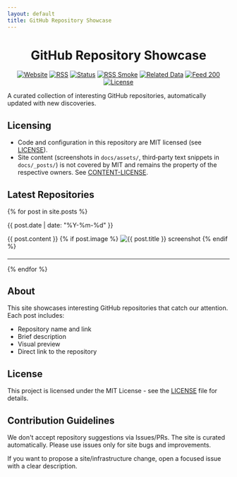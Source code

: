 ```yaml
---
layout: default
title: GitHub Repository Showcase
---
```


<div align="center">

# GitHub Repository Showcase

[![Website](https://img.shields.io/website?url=https%3A%2F%2Ftom-doerr.github.io%2Frepo_posts%2F&label=site&style=for-the-badge)](https://tom-doerr.github.io/repo_posts/)
[![RSS](https://img.shields.io/badge/RSS-feed-orange?logo=rss&style=for-the-badge)](https://tom-doerr.github.io/repo_posts/feed.xml)
[![Status](https://img.shields.io/badge/Status-page-blue?style=for-the-badge)](https://tom-doerr.github.io/repo_posts/status.html)
[![RSS Smoke](https://img.shields.io/github/actions/workflow/status/tom-doerr/repo_posts/rss-smoke.yml?branch=main&label=RSS%20smoke&style=for-the-badge)](https://github.com/tom-doerr/repo_posts/actions/workflows/rss-smoke.yml)
[![Related Data](https://img.shields.io/github/actions/workflow/status/tom-doerr/repo_posts/generate-related-min.yml?branch=main&label=Related%20data&style=for-the-badge)](https://github.com/tom-doerr/repo_posts/actions/workflows/generate-related-min.yml)
[![Feed 200](https://img.shields.io/website?url=https%3A%2F%2Ftom-doerr.github.io%2Frepo_posts%2Ffeed.xml&label=feed%20200&style=for-the-badge)](https://tom-doerr.github.io/repo_posts/feed.xml)
[![License](https://img.shields.io/github/license/tom-doerr/repo_posts?style=for-the-badge)](../LICENSE)

</div>

A curated collection of interesting GitHub repositories, automatically updated with new discoveries.

## Licensing
- Code and configuration in this repository are MIT licensed (see [LICENSE](../LICENSE)).
- Site content (screenshots in `docs/assets/`, third‑party text snippets in `docs/_posts/`) is not covered by MIT and remains the property of the respective owners. See [CONTENT-LICENSE](../CONTENT-LICENSE.md).

## Latest Repositories

{% for post in site.posts %}
<article class="post">
  <p class="post-meta">{{ post.date | date: "%Y-%m-%d" }}</p>
  {{ post.content }}
  {% if post.image %}
  <img src="{{ post.image | relative_url }}" alt="{{ post.title }} screenshot">
  {% endif %}
  <h4><a href="{{ post.url | relative_url }}"></a></h4>
  <hr>
</article>
{% endfor %}

## About

This site showcases interesting GitHub repositories that catch our attention. Each post includes:
- Repository name and link
- Brief description
- Visual preview
- Direct link to the repository

## License

This project is licensed under the MIT License - see the [LICENSE](LICENSE) file for details.

## Contribution Guidelines

We don't accept repository suggestions via Issues/PRs. The site is curated automatically. Please use issues only for site bugs and improvements.

If you want to propose a site/infrastructure change, open a focused issue with a clear description.

<!-- CI trigger: touch README to run generate-related and smoke tests -->
